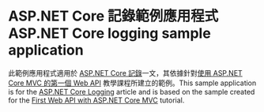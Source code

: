 # <a name="aspnet-core-logging-sample-application"></a><span data-ttu-id="be84f-101">ASP.NET Core 記錄範例應用程式</span><span class="sxs-lookup"><span data-stu-id="be84f-101">ASP.NET Core logging sample application</span></span>

<span data-ttu-id="be84f-102">此範例應用程式適用於 [ASP.NET Core 記錄](https://docs.microsoft.com/aspnet/core/fundamentals/logging/index)一文，其依據針對[使用 ASP.NET Core MVC 的第一個 Web API](https://docs.microsoft.com/aspnet/core/tutorials/first-web-api) 教學課程所建立的範例。</span><span class="sxs-lookup"><span data-stu-id="be84f-102">This sample application is for the [ASP.NET Core Logging](https://docs.microsoft.com/aspnet/core/fundamentals/logging/index) article and is based on the sample created for the [First Web API with ASP.NET Core MVC](https://docs.microsoft.com/aspnet/core/tutorials/first-web-api) tutorial.</span></span>
